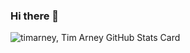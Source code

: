 ### Hi there 👋

![timarney, Tim Arney GitHub Stats Card](https://github-readme-stats.vercel.app/api?username=timarney&show_icons=true&theme=radical)

<!--
**timarney/timarney** is a ✨ _special_ ✨ repository because its `README.md` (this file) appears on your GitHub profile.

Here are some ideas to get you started:

- 🔭 I’m currently working on ...
- 🌱 I’m currently learning ...
- 👯 I’m looking to collaborate on ...
- 🤔 I’m looking for help with ...
- 💬 Ask me about ...
- 📫 How to reach me: ...
- 😄 Pronouns: ...
- ⚡ Fun fact: ...
-->
